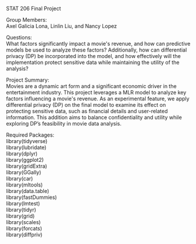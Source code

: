 STAT 206 Final Project

Group Members: <br />
Axel Galicia Lona, Linlin Liu, and Nancy Lopez

Questions: <br />
What factors significantly impact a movie's revenue, and how can predictive models be used to analyze these factors? Additionally, how can differential privacy (DP) be incorporated into the model, and how effectively will the implementation protect sensitive data while maintaining the utility of the analysis?

Project Summary: <br />
Movies are a dynamic art form and a significant economic driver in the entertainment industry. This project leverages a MLR model to analyze key factors influencing a movie's revenue. As an experimental feature, we apply differential privacy (DP) on the final model to examine its effect on protecting sensitive data, such as financial details and user-related information. This addition aims to balance confidentiality and utility while exploring DP’s feasibility in movie data analysis.

Required Packages: <br />
library(tidyverse) <br />
library(lubridate) <br />
library(dplyr) <br />
library(ggplot2) <br />
library(gridExtra) <br />
library(GGally) <br />
library(car) <br />
library(mltools) <br />
library(data.table) <br />
library(fastDummies) <br />
library(lmtest) <br />
library(tidyr) <br />
library(grid) <br />
library(scales) <br />
library(forcats) <br />
library(diffpriv) <br />
